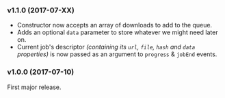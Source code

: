 ### v1.1.0 (2017-07-XX)

* Constructor now accepts an array of downloads to add to the queue.
* Adds an optional `data` parameter to store whatever we might need later on.
* Current job's descriptor _(containing its `url`, `file`, `hash` and `data` properties)_ is now passed as an argument to `progress` & `jobEnd` events.

### v1.0.0 (2017-07-10)

First major release.
